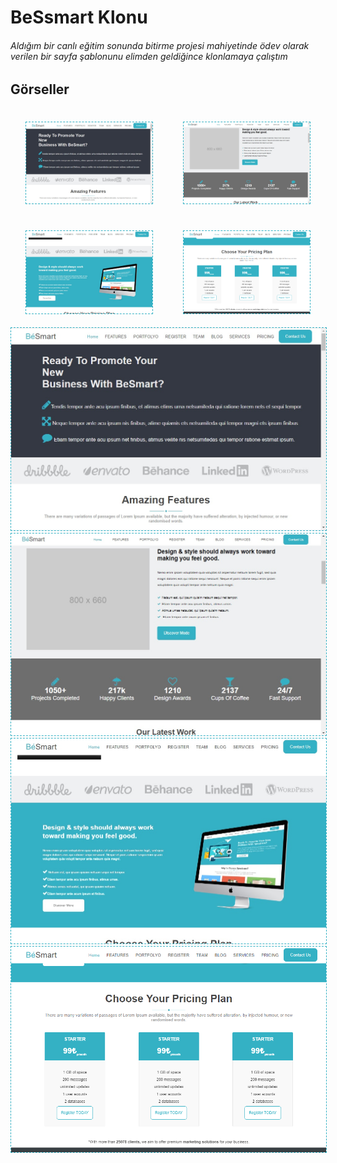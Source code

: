 # BeSsmart Klonu
###### Aldığım bir canlı eğitim sonunda bitirme projesi mahiyetinde ödev olarak verilen bir sayfa şablonunu elimden geldiğince klonlamaya çalıştım 

## Görseller

<div align="center">
    <div style="
        display:flex;flex-direciton:column;flex-wrap:wrap;height:350px;justify-content:space-around;align-content:space-around;
    ">
        <img width="40%" style="border:1px dashed #34b1c4" src="./assets/readme/gorsel1.jpg" />
        <img width="40%" style="border:1px dashed #34b1c4" src="./assets/readme/gorsel2.jpg" />
        <img width="40%" style="border:1px dashed #34b1c4" src="./assets/readme/gorsel3.jpg" />
        <img width="40%" style="border:1px dashed #34b1c4" src="./assets/readme/gorsel4.jpg" />
    </div>
    <img style="border:1px dashed #34b1c4" src="./assets/readme/gorsel1.jpg" />
    <img style="border:1px dashed #34b1c4" src="./assets/readme/gorsel2.jpg" />
    <img style="border:1px dashed #34b1c4" src="./assets/readme/gorsel3.jpg" />
    <img style="border:1px dashed #34b1c4" src="./assets/readme/gorsel4.jpg" />
</div>
